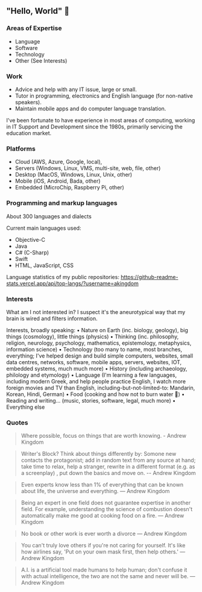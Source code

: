 ## "Hello, World" 👋

<!--
**akingdom/akingdom** is a ✨ _special_ ✨ repository because its `README.md` (this file) appears on your GitHub profile.

Here are some ideas to get you started:

- 🔭 I’m currently working on ...
- 🌱 I’m currently learning ...
- 👯 I’m looking to collaborate on ...
- 🤔 I’m looking for help with ...
- 💬 Ask me about ...
- 📫 How to reach me: ...
- 😄 Pronouns: ...
- ⚡ Fun fact: ...
-->

### Areas of Expertise

-	Language
-	Software
-	Technology
- Other (See Interests)

### Work

- Advice and help with any IT issue, large or small.
- Tutor in programming, electronics and English language (for non-native speakers).
- Maintain mobile apps and do computer language translation.

I've been fortunate to have experience in most areas of computing, working in IT Support and Development since the 1980s, primarily servicing the education market. 

### Platforms

- Cloud (AWS, Azure, Google, local), 
- Servers (Windows, Linux, VMS, multi-site, web, file, other)
- Desktop (MacOS, Windows, Linux, Unix, other)
- Mobile (iOS, Android, Bada, other)
- Embedded (MicroChip, Raspberry Pi, other)

### Programming and markup languages

About 300 languages and dialects

Current main languages used:

- Objective-C
- Java
- C# (C-Sharp)
- Swift
- HTML, JavaScript, CSS

Language statistics of my public repositories:
https://github-readme-stats.vercel.app/api/top-langs/?username=akingdom

### Interests

What am I not interested in? I suspect it's the aneurotypical way that my brain is wired and filters information.

Interests, broadly speaking:
	•	Nature on Earth (inc. biology, geology), big things (cosmology), little things (physics)
	•	Thinking (inc. philosophy, religion, neurology, psychology, mathematics, epistemology, metaphysics, information science)
	•	Technology (too many to name, most branches, everything; I've helped design and build simple computers, websites, small data centres, networks, software, mobile apps, servers, websites, IOT, embedded systems, much much more)
	•	History (including archaeology, philology and etymology)
	•	Language (I'm learning a few languages, including modern Greek, and help people practice English, I watch more foreign movies and TV than English, including-but-not-limited-to: Mandarin, Korean, Hindi, German)
	•	Food (cooking and how not to burn water 🤣)
	•	Reading and writing... (music, stories, software, legal, much more)
	•	Everything else

### Quotes

> Where possible, focus on things that are worth knowing. - Andrew Kingdom

> Writer's Block? Think about things differently by: Somone new contacts the protagonist; add in random text from any source at hand; take time to relax, help a stranger, rewrite in a different format (e.g. as a screenplay) , put down the basics and move on. -- Andrew Kingdom

> Even experts know less than 1% of everything that can be known about life, the universe and everything.  — Andrew Kingdom

> Being an expert in one field does not guarantee expertise in another field. For example, understanding the science of combustion doesn't automatically make me good at cooking food on a fire. — Andrew Kingdom

> No book or other work is ever worth a divorce  — Andrew Kingdom

> You can't truly love others if you're not caring for yourself. It's like how airlines say, 'Put on your own mask first, then help others.'  — Andrew Kingdom

> A.I. is a artificial tool made humans to help human; don't confuse it with actual intelligence, the two are not the same and never will be. — Andrew Kingdom

